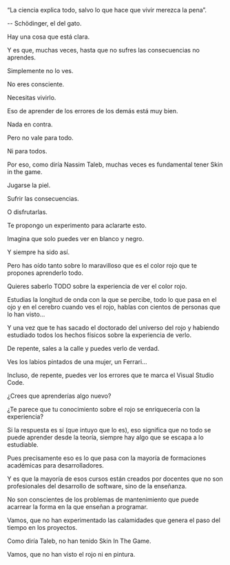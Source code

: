“La ciencia explica todo, salvo lo que hace que vivir merezca la pena”.

-- Schödinger, el del gato.

Hay una cosa que está clara.

Y es que, muchas veces, hasta que no sufres las consecuencias no aprendes.

Simplemente no lo ves.

No eres consciente.

Necesitas vivirlo.

Eso de aprender de los errores de los demás está muy bien.

Nada en contra.

Pero no vale para todo.

Ni para todos.

Por eso, como diría Nassim Taleb, muchas veces es fundamental tener Skin in the game.

Jugarse la piel.

Sufrir las consecuencias.

O disfrutarlas.

Te propongo un experimento para aclararte esto.

Imagina que solo puedes ver en blanco y negro.

Y siempre ha sido así.

Pero has oído tanto sobre lo maravilloso que es el color rojo que te propones aprenderlo todo.

Quieres saberlo TODO sobre la experiencia de ver el color rojo.

Estudias la longitud de onda con la que se percibe, todo lo que pasa en el ojo y en el cerebro cuando ves el rojo, hablas con cientos de personas que lo han visto…

Y una vez que te has sacado el doctorado del universo del rojo y habiendo estudiado todos los hechos físicos sobre la experiencia de verlo.

De repente, sales a la calle y puedes verlo de verdad.

Ves los labios pintados de una mujer, un Ferrari…

Incluso, de repente, puedes ver los errores que te marca el Visual Studio Code.

¿Crees que aprenderías algo nuevo?

¿Te parece que tu conocimiento sobre el rojo se enriquecería con la experiencia?

Si la respuesta es sí (que intuyo que lo es), eso significa que no todo se puede aprender desde la teoría, siempre hay algo que se escapa a lo estudiable.

Pues precisamente eso es lo que pasa con la mayoría de formaciones académicas para desarrolladores.

Y es que la mayoría de esos cursos están creados por docentes que no son profesionales del desarrollo de software, sino de la enseñanza.

No son conscientes de los problemas de mantenimiento que puede acarrear la forma en la que enseñan a programar.

Vamos, que no han experimentado las calamidades que genera el paso del tiempo en los proyectos.

Como diría Taleb, no han tenido Skin In The Game.

Vamos, que no han visto el rojo ni en pintura.
